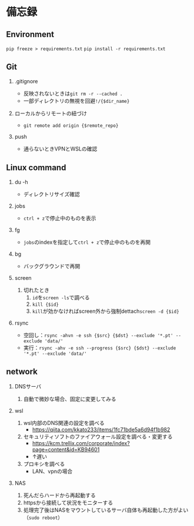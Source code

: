 # 備忘録

## Environment

`pip freeze > requirements.txt`
`pip install -r requirements.txt`

## Git

1. .gitignore
    - 反映されないときは```git rm -r --cached .```
    - 一部ディレクトリの無視を回避`!/{$dir_name}`

1. ローカルからリモートの紐づけ
    - `git remote add origin {$remote_repo}`

1. push
    - 通らないときVPNとWSLの確認

## Linux command

1. du -h
    - ディレクトリサイズ確認

1. jobs
    - `ctrl + z`で停止中のものを表示

1. fg
    - `jobs`のindexを指定して`ctrl + z`で停止中のものを再開

1. bg
    - バックグラウンドで再開

1. screen
    1. 切れたとき
        1. `id`を`screen -ls`で調べる
        1. `kill {$id}`
        1. `kill`が効かなければscreen外から強制dettach`screen -d {$id}`

1. rsync
    - 空回し：`rsync -ahvn -e ssh {$src} {$dst} --exclude '*.pt' --exclude 'data/'`
    - 実行：`rsync -ahv -e ssh --progress {$src} {$dst} --exclude '*.pt' --exclude 'data/'`

## network

1. DNSサーバ
    1. 自動で微妙な場合、固定に変更してみる

1. wsl
    1. wsl内部のDNS関連の設定を調べる
        - <https://qiita.com/kkato233/items/1fc71bde5a6d94f1b982>
    1. セキュリティソフトのファイアウォール設定を調べる・変更する
        - <https://kcm.trellix.com/corporate/index?page=content&id=KB94601>
        - ↑遅い
    1. プロキシを調べる
        - LAN、vpnの場合

1. NAS
    1. 死んだらハードから再起動する
    1. httpsから接続して状況をモニターする
    1. 処理完了後はNASをマウントしているサーバ自体も再起動した方がよい（`sudo reboot`）
